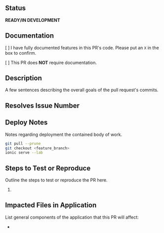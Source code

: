 ## Status
**READY/IN DEVELOPMENT**

## Documentation

[ ] I have fully documented features in this PR's code. Please put an `X` in the box to confirm.

[ ] This PR does **NOT** require documentation.

## Description
A few sentences describing the overall goals of the pull request's commits.

## Resolves Issue Number

## Deploy Notes
Notes regarding deployment the contained body of work. 

```sh
git pull --prune
git checkout <feature_branch>
ionic serve --lab
```

## Steps to Test or Reproduce
Outline the steps to test or reproduce the PR here.

1. 

## Impacted Files in Application
List general components of the application that this PR will affect:

* 
